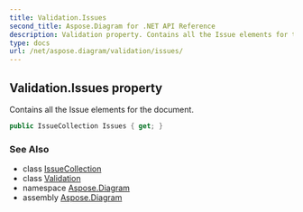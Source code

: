 ```yaml
---
title: Validation.Issues
second_title: Aspose.Diagram for .NET API Reference
description: Validation property. Contains all the Issue elements for the document
type: docs
url: /net/aspose.diagram/validation/issues/
---
```

## Validation.Issues property

Contains all the Issue elements for the document.

```csharp
public IssueCollection Issues { get; }
```

### See Also

* class [IssueCollection](../../issuecollection/)
* class [Validation](../)
* namespace [Aspose.Diagram](../../validation/)
* assembly [Aspose.Diagram](../../../)


